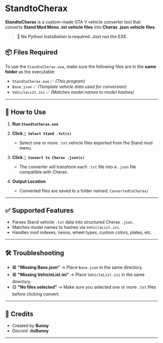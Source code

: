 # StandtoCherax

**StandtoCherax** is a custom-made GTA V vehicle converter tool that converts **Stand Mod Menu .txt vehicle files** into **Cherax .json vehicle files**.

> 💾 **No Python installation is required. Just run the EXE.**

## 📦 Files Required

To use the `StandtoCherax.exe`, make sure the following files are in the **same folder** as the executable:

- `StandtoCherax.exe` ✅ *(This program)*
- `Base.json` ✅ *(Template vehicle data used for conversion)*
- `VehicleList.ini` ✅ *(Matches model names to model hashes)*

---

## 🚀 How to Use

1. **Run `StandtoCherax.exe`**

2. **Click `📂 Select Stand .txt(s)`**
   - Select one or more `.txt` vehicle files exported from the Stand mod menu.

3. **Click `🚀 Convert to Cherax .json(s)`**
   - The converter will transform each `.txt` file into a `.json` file compatible with Cherax.

4. **Output Location**
   - Converted files are saved to a folder named: `ConvertedtoCherax/`

---

## ✅ Supported Features

- Parses Stand vehicle `.txt` data into structured Cherax `.json`.
- Matches model names to hashes via `VehicleList.ini`.
- Handles mod indexes, neons, wheel types, custom colors, plates, etc.

---

## 🛠 Troubleshooting

- 🟥 **"Missing Base.json"** → Place `Base.json` in the same directory.
- 🟥 **"Missing VehicleList.ini"** → Place `VehicleList.ini` in the same directory.
- 🟨 **"No files selected"** → Make sure you selected one or more `.txt` files before clicking convert.

---

## 💬 Credits

- Created by **Bunny**  
- Discord **.itsBunny**

---

